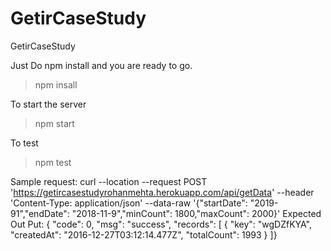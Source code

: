# GetirCaseStudy
GetirCaseStudy


Just Do npm install and you are ready to go.
> npm insall

To start the server
>npm start

To test
>npm test

Sample request:
curl --location --request POST 'https://getircasestudyrohanmehta.herokuapp.com/api/getData' \--header 'Content-Type: application/json' \--data-raw '{"startDate": "2019-91","endDate": "2018-11-9","minCount": 1800,"maxCount": 2000}'
Expected Out Put:
{ "code": 0, "msg": "success", "records": [ { "key": "wgDZfKYA", "createdAt": "2016-12-27T03:12:14.477Z", "totalCount": 1993 } ]}


